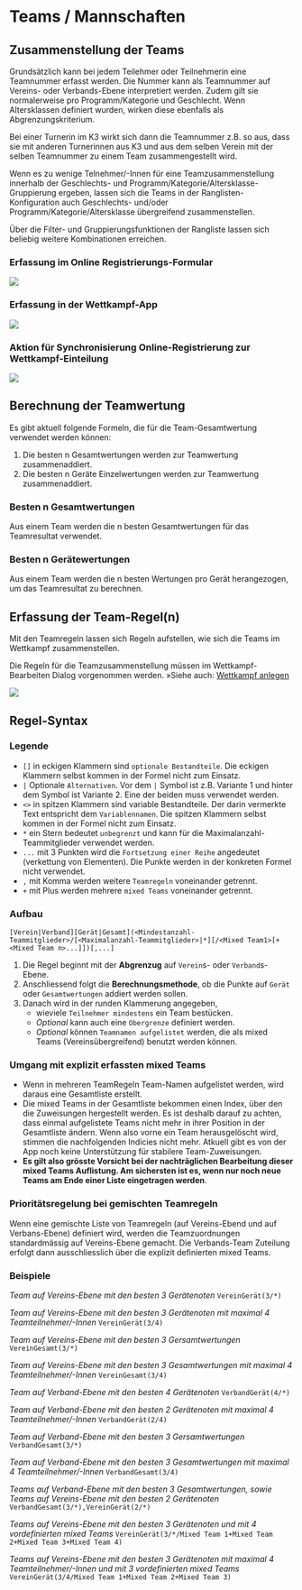 # Teams / Mannschaften

## Zusammenstellung der Teams

Grundsätzlich kann bei jedem Teilehmer oder Teilnehmerin eine Teamnummer erfasst werden.
Die Nummer kann als Teamnummer auf Vereins- oder Verbands-Ebene interpretiert werden.
Zudem gilt sie normalerweise pro Programm/Kategorie und Geschlecht.
Wenn Altersklassen definiert wurden, wirken diese ebenfalls als Abgrenzungskriterium.

Bei einer Turnerin im K3 wirkt sich dann die Teamnummer z.B. so aus, dass
sie mit anderen Turnerinnen aus K3 und aus dem selben Verein mit der selben Teamnummer 
zu einem Team zusammengestellt wird.

Wenn es zu wenige Telnehmer/-Innen für eine Teamzusammenstellung innerhalb der
Geschlechts- und Programm/Kategorie/Altersklasse-Gruppierung ergeben, lassen sich die
Teams in der Ranglisten-Konfiguration auch Geschlechts- und/oder Programm/Kategorie/Altersklasse übergreifend
zusammenstellen.

Über die Filter- und Gruppierungsfunktionen der Rangliste lassen sich beliebig weitere
Kombinationen erreichen.

### Erfassung im Online Registrierungs-Formular

![](/assets/team-assignement-online-reg.png)

### Erfassung in der Wettkampf-App

![](/assets/team-assignements-column.png)

### Aktion für Synchronisierung Online-Registrierung zur Wettkampf-Einteilung

![](/assets/team-snc.png)

## Berechnung der Teamwertung

Es gibt aktuell folgende Formeln, die für die Team-Gesamtwertung verwendet werden können:

1. Die besten n Gesamtwertungen werden zur Teamwertung zusammenaddiert.
2. Die besten n Geräte Einzelwertungen werden zur Teamwertung zusammenaddiert.

### Besten n Gesamtwertungen

Aus einem Team werden die n besten Gesamtwertungen für das Teamresultat verwendet.

### Besten n Gerätewertungen

Aus einem Team werden die n besten Wertungen pro Gerät herangezogen, um das Teamresultat zu berechnen.

## Erfassung der Team-Regel(n)

Mit den Teamregeln lassen sich Regeln aufstellen, wie sich die Teams im Wettkampf 
zusammenstellen.

Die Regeln für die Teamzusammenstellung müssen im Wettkampf-Bearbeiten Dialog vorgenommen werden.
»Siehe auch: [Wettkampf anlegen](../../stammdatenpflege/wettkampf_anlegen.md)

![](/assets/team-define.png)

## Regel-Syntax

### Legende

* `[]` in eckigen Klammern sind `optionale Bestandteile`. Die eckigen Klammern selbst kommen in der Formel nicht zum Einsatz.
* `|` Optionale `Alternativen`. Vor dem `|` Symbol ist z.B. Variante 1 und hinter dem Symbol ist Variante 2. Eine der beiden muss verwendet werden.
* `<>` in spitzen Klammern sind variable Bestandteile. Der darin vermerkte Text entspricht dem `Variablennamen`. Die spitzen Klammern selbst kommen in der Formel nicht zum Einsatz.
* `*` ein Stern bedeutet `unbegrenzt` und kann für die Maximalanzahl-Teammitglieder verwendet werden.
* `...` mit 3 Punkten wird die `Fortsetzung einer Reihe` angedeutet (verkettung von Elementen). Die Punkte werden in der konkreten Formel nicht verwendet.
* `,` mit Komma werden weitere `Teamregeln` voneinander getrennt.
* `+` mit Plus werden mehrere `mixed Teams` voneinander getrennt.

### Aufbau

`[Verein|Verband][Gerät|Gesamt](<Mindestanzahl-Teammitglieder>/[<Maximalanzahl-Teammitglieder>|*][/<Mixed Team1>[+<Mixed Team n>...]])[,...]`

1) Die Regel beginnt mit der **Abgrenzug** auf `Verein`s- oder `Verband`s-Ebene.
2) Anschliessend folgt die **Berechnungsmethode**, ob die Punkte auf `Gerät` oder `Gesamtwertungen` addiert werden sollen.
3) Danach wird in der runden Klammerung angegeben,
    * wieviele `Teilnehmer mindestens` ein Team bestücken. 
    * _Optional_ kann auch eine `Obergrenze` definiert werden.
    * _Optional_ können `Teamnamen aufgelistet` werden, die als mixed Teams (Vereinsübergreifend) benutzt werden können.

### Umgang mit explizit erfassten mixed Teams

* Wenn in mehreren TeamRegeln Team-Namen aufgelistet werden, wird daraus eine Gesamtliste erstellt.
* Die mixed Teams in der Gesamtliste bekommen einen Index, über den die Zuweisungen hergestellt werden. Es ist deshalb darauf zu achten, dass einmal aufgelistete Teams nicht mehr in ihrer Position in der Gesamtliste ändern. Wenn also vorne ein Team herausgelöscht wird, stimmen die nachfolgenden Indicies nicht mehr. Atkuell gibt es von der App noch 
keine Unterstützung für stabilere Team-Zuweisungen.
* **Es gilt also grösste Vorsicht bei der nachträglichen Bearbeitung dieser mixed Teams Auflistung. Am sichersten ist es, wenn nur noch neue Teams am Ende einer Liste eingetragen werden**.

### Prioritätsregelung bei gemischten Teamregeln

Wenn eine gemischte Liste von Teamregeln (auf Vereins-Ebend und auf Verbans-Ebene) definiert wird, werden die Teamzuordnungen standardmässig auf Vereins-Ebene gemacht. Die Verbands-Team Zuteilung erfolgt dann ausschliesslich über die explizit definierten mixed Teams.

### Beispiele

_Team auf Vereins-Ebene mit den besten 3 Gerätenoten_
`VereinGerät(3/*)`

_Team auf Vereins-Ebene mit den besten 3 Gerätenoten mit maximal 4 Teamteilnehmer/-Innen_
`VereinGerät(3/4)`

_Team auf Vereins-Ebene mit den besten 3 Gersamtwertungen_
`VereinGesamt(3/*)`

_Team auf Vereins-Ebene mit den besten 3 Gesamtwertungen mit maximal 4 Teamteilnehmer/-Innen_
`VereinGesamt(3/4)`

_Team auf Verband-Ebene mit den besten 4 Gerätenoten_
`VerbandGerät(4/*)`

_Team auf Verband-Ebene mit den besten 2 Gerätenoten mit maximal 4 Teamteilnehmer/-Innen_
`VerbandGerät(2/4)`

_Team auf Verband-Ebene mit den besten 3 Gersamtwertungen_
`VerbandGesamt(3/*)`

_Team auf Verband-Ebene mit den besten 3 Gesamtwertungen mit maximal 4 Teamteilnehmer/-Innen_
`VerbandGesamt(3/4)`

_Teams auf Verband-Ebene mit den besten 3 Gesamtwertungen, sowie Teams auf Vereins-Ebene mit den besten 2 Gerätenoten_
`VerbandGesamt(3/*),VereinGerät(2/*)`

_Teams auf Vereins-Ebene mit den besten 3 Gerätenoten und mit 4 vordefinierten mixed Teams_
`VereinGerät(3/*/Mixed Team 1+Mixed Team 2+Mixed Team 3+Mixed Team 4)`

_Teams auf Vereins-Ebene mit den besten 3 Gerätenoten mit maximal 4 Teamteilnehmer/-Innen und mit 3 vordefinierten mixed Teams_
`VereinGerät(3/4/Mixed Team 1+Mixed Team 2+Mixed Team 3)`